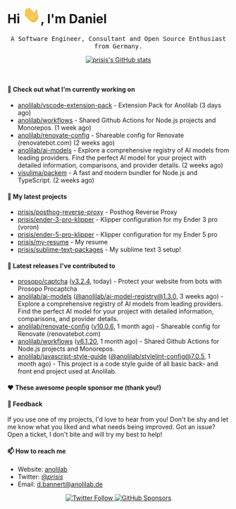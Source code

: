 <h1>Hi <img src="https://github.com/prisis/prisis/blob/main/images/hi.gif?raw=true" width="40px" />, I'm Daniel</h1>
<p align="center">
    <samp>A Software Engineer, Consultant and Open Source Enthusiast from Germany.</samp>
</p>

<p align="center">
    <a href="https://github.com/prisis">
        <img alt="prisis's GitHub stats" src="https://github-readme-stats.vercel.app/api?username=prisis&count_private=true&show_icons=true&hide_title=true&include_all_commits=true">
    </a>
</p>

<br/>

#### 👷 Check out what I'm currently working on

- [anolilab/vscode-extension-pack](https://github.com/anolilab/vscode-extension-pack) - Extension Pack for Anolilab (3 days ago)
- [anolilab/workflows](https://github.com/anolilab/workflows) - Shared Github Actions for Node.js projects and Monorepos. (1 week ago)
- [anolilab/renovate-config](https://github.com/anolilab/renovate-config) - Shareable config for Renovate (renovatebot.com) (2 weeks ago)
- [anolilab/ai-models](https://github.com/anolilab/ai-models) - Explore a comprehensive registry of AI models from leading providers. Find the perfect AI model for your project with detailed information, comparisons, and provider details. (2 weeks ago)
- [visulima/packem](https://github.com/visulima/packem) - A fast and modern bundler for Node.js and TypeScript. (2 weeks ago)

#### 🌱 My latest projects

- [prisis/posthog-reverse-proxy](https://github.com/prisis/posthog-reverse-proxy) - Posthog Reverse Proxy
- [prisis/ender-3-pro-klipper](https://github.com/prisis/ender-3-pro-klipper) - Klipper configuration for my Ender 3 pro (voron)
- [prisis/ender-5-pro-klipper](https://github.com/prisis/ender-5-pro-klipper) - Klipper configuration for my Ender 5 pro
- [prisis/my-resume](https://github.com/prisis/my-resume) - My resume
- [prisis/sublime-text-packages](https://github.com/prisis/sublime-text-packages) - My sublime text 3 setup!

#### 🔭 Latest releases I've contributed to

- [prosopo/captcha](https://github.com/prosopo/captcha) ([v3.2.4](https://github.com/prosopo/captcha/releases/tag/v3.2.4), today) - Protect your website from bots with Prosopo Procaptcha
- [anolilab/ai-models](https://github.com/anolilab/ai-models) ([@anolilab/ai-model-registry@1.3.0](https://github.com/anolilab/ai-models/releases/tag/%40anolilab/ai-model-registry%401.3.0), 3 weeks ago) - Explore a comprehensive registry of AI models from leading providers. Find the perfect AI model for your project with detailed information, comparisons, and provider details.
- [anolilab/renovate-config](https://github.com/anolilab/renovate-config) ([v10.0.6](https://github.com/anolilab/renovate-config/releases/tag/v10.0.6), 1 month ago) - Shareable config for Renovate (renovatebot.com)
- [anolilab/workflows](https://github.com/anolilab/workflows) ([v6.1.20](https://github.com/anolilab/workflows/releases/tag/v6.1.20), 1 month ago) - Shared Github Actions for Node.js projects and Monorepos.
- [anolilab/javascript-style-guide](https://github.com/anolilab/javascript-style-guide) ([@anolilab/stylelint-config@7.0.5](https://github.com/anolilab/javascript-style-guide/releases/tag/%40anolilab/stylelint-config%407.0.5), 1 month ago) - This project is a code style guide of all basic back- and front end project used at Anolilab.

#### ❤️ These awesome people sponsor me (thank you!)


#### 💬 Feedback

If you use one of my projects, I'd love to hear from you! Don't be shy and let me know what you liked
and what needs being improved. Got an issue? Open a ticket, I don't bite and will try my best to help!

#### 📫 How to reach me

- Website: [anolilab](https://anolilab.com)
- Twitter: [@_prisis_](https://twitter.com/_prisis_)
- Email: [d.bannert@anolilab.de](mailto://d.bannert@anolilab.de)

<p align="center">
    <a href="https://twitter.com/_prisis_">
        <img alt="Twitter Follow" src="https://img.shields.io/twitter/follow/_prisis_?style=for-the-badge">
    </a>
    <a href="https://github.com/sponsors/prisis">
        <img alt="GitHub Sponsors" src="https://img.shields.io/static/v1?label=Sponsor&message=%E2%9D%A4&logo=GitHub&style=for-the-badge">
    </a>
</p>
